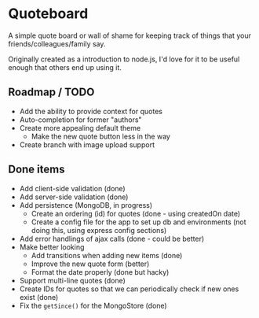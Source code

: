 # Quoteboard

A simple quote board or wall of shame for keeping track of things that your friends/colleagues/family say.

Originally created as a introduction to node.js, I'd love for it to be useful enough that others end up using it.

## Roadmap / TODO

 * Add the ability to provide context for quotes
 * Auto-completion for former "authors"
 * Create more appealing default theme
     * Make the new quote button less in the way
 * Create branch with image upload support


## Done items

 * Add client-side validation (done)
 * Add server-side validation (done)
 * Add persistence (MongoDB, in progress)
     * Create an ordering (id) for quotes (done - using createdOn date)
     * Create a config file for the app to set up db and environments (not doing this, using express config sections)
 * Add error handlings of ajax calls (done - could be better)
 * Make better looking
	 * Add transitions when adding new items (done)
	 * Improve the new quote form (better)
	 * Format the date properly (done but hacky)
 * Support multi-line quotes (done)
 * Create IDs for quotes so that we can periodically check if new ones exist (done)
 * Fix the `getSince()` for the MongoStore (done)